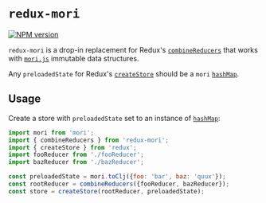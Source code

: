 # `redux-mori`

[![NPM version](http://img.shields.io/npm/v/redux-mori.svg?style=flat-square)](https://www.npmjs.org/package/redux-mori)

`redux-mori` is a drop-in replacement for Redux's [`combineReducers`](http://redux.js.org/docs/api/combineReducers.html) that works with [`mori.js`](http://swannodette.github.io/mori) immutable data structures.

Any `preloadedState` for Redux's [`createStore`](https://github.com/reactjs/redux/blob/master/docs/api/createStore.md) should be a `mori` [`hashMap`](http://swannodette.github.io/mori/#hashMap).

## Usage

Create a store with `preloadedState` set to an instance of [`hashMap`]((http://swannodette.github.io/mori/#hashMap)):

```js
import mori from 'mori';
import { combineReducers } from 'redux-mori';
import { createStore } from 'redux';
import fooReducer from './fooReducer';
import bazReducer from './bazReducer';

const preloadedState = mori.toClj({foo: 'bar', baz: 'quux'});
const rootReducer = combineReducers({fooReducer, bazReducer});
const store = createStore(rootReducer, preloadedState);
```

